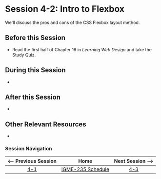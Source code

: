 # Session 4-2: Intro to Flexbox

We'll discuss the pros and cons of the CSS Flexbox layout method.

## Before this Session
- Read the first half of Chapter 16 in *Learning Web Design* and take the Study Quiz.

## During this Session
- 

## After this Session
- 

## Other Relevant Resources
- 

### Session Navigation

| <-- Previous Session |               Home                  | Next Session --> |
|:--------------------:|:-----------------------------------:|:----------------:|
|  [4-1](4-1.md)       | [IGME-235 Schedule](../schedule.md) |   [4-3](4-3.md)  |
